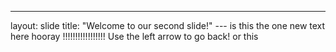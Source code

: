 ---
layout: slide
title: "Welcome to our second slide!"
--- is this the one
new text here hooray !!!!!!!!!!!!!!!!!
Use the left arrow to go back! or this 
